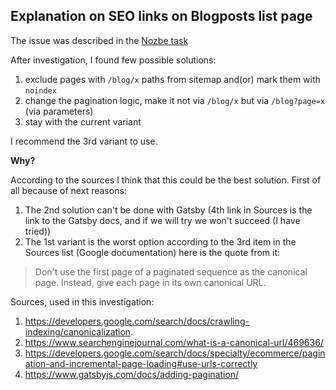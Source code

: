 ## **Explanation on SEO links on Blogposts list page**

The issue was described in the [Nozbe task]( https://nozbe.app/teams/Xi3SI50NCpPkVxNz/task_id/Diz1pPbgDf472JQE)

After investigation, I found few possible solutions: 
1. exclude pages with `/blog/x` paths from sitemap and(or) mark them with `noindex` 
2. change the pagination logic, make it not via `/blog/x` but via `/blog?page=x` (via parameters)
3. stay with the current variant

I recommend the 3rd variant to use. 

**Why?**

According to the sources I think that this could be the best solution. 
First of all because of next reasons:
1. The 2nd solution can't be done with Gatsby (4th link in Sources is the link to the Gatsby docs, and if we will try we won't succeed (I have tried))
2. The 1st variant is the worst option according to the 3rd item in the Sources list (Google documentation) here is the quote from it:
>Don't use the first page of a paginated sequence as the canonical page. Instead, give each page in its own canonical URL.

Sources, used in this investigation:
1. https://developers.google.com/search/docs/crawling-indexing/canonicalization.
2. https://www.searchenginejournal.com/what-is-a-canonical-url/469636/ 
3. https://developers.google.com/search/docs/specialty/ecommerce/pagination-and-incremental-page-loading#use-urls-correctly
4. https://www.gatsbyjs.com/docs/adding-pagination/

